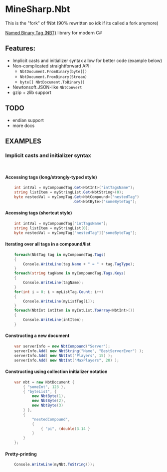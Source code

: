# MineSharp.Nbt

This is the "fork" of fNbt (90% rewritten so idk if its called a fork anymore)

[Named Binary Tag (NBT)](https://minecraft.gamepedia.com/NBT_format) library for modern C#

## Features:
- Implicit casts and initializer syntax allow for better code (example below)
- Non-complicated straightforward API:
   - `NbtDocument.FromBinary(byte[])`
   - `NbtDocument.FromBinary(Stream)`
   - `byte[] NbtDocument.ToBinary()`
- Newtonsoft.JSON-like `NbtConvert`
- gzip + zlib support

## TODO
- endian support
- more docs

## EXAMPLES
###  Implicit casts and initializer syntax
```cs
	
```

#### Accessing tags (long/strongly-typed style)
```cs
    int intVal = myCompoundTag.Get<NbtInt>("intTagsName");
    string listItem = myStringList.Get<NbtString>(0);
    byte nestedVal = myCompTag.Get<NbtCompound>("nestedTag")
                              .Get<NbtByte>("someByteTag");
```

#### Accessing tags (shortcut style)
```cs
    int intVal = myCompoundTag["intTagsName"];
    string listItem = myStringList[0];
    byte nestedVal = myCompTag["nestedTag"]["someByteTag"];
```

#### Iterating over all tags in a compound/list
```cs
    foreach(NbtTag tag in myCompoundTag.Tags)
	{
        Console.WriteLine(tag.Name + " = " + tag.TagType);
    }
    foreach(string tagName in myCompoundTag.Tags.Keys)
	{
        Console.WriteLine(tagName);
    }
    for(int i = 0; i < myListTag.Count; i++)
	{
        Console.WriteLine(myListTag[i]);
    }
    foreach(NbtInt intItem in myIntList.ToArray<NbtInt>())
	{
        Console.WriteLine(intItem);
    }
```

#### Constructing a new document
```cs
    var serverInfo = new NbtCompound("Server");
    serverInfo.Add( new NbtString("Name", "BestServerEver") );
    serverInfo.Add( new NbtInt("Players", 15) );
    serverInfo.Add( new NbtInt("MaxPlayers", 20) );
```

#### Constructing using collection initializer notation
```cs
    var nbt = new NbtDocument {
        { "someInt", 123 },
        { "byteList", {
            new NbtByte(1),
            new NbtByte(2),
            new NbtByte(3)
        } },
        {
			"nestedCompound",
			{
				{ "pi", (double)3.14 }
       		}
		}
    };
```

#### Pretty-printing
```cs
    Console.WriteLine(myNbt.ToString());
```
